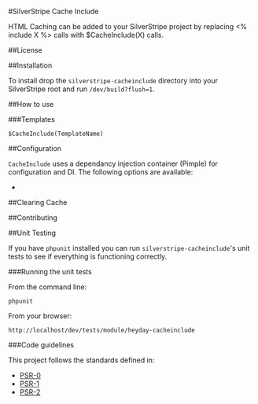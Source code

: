 #SilverStripe Cache Include

HTML Caching can be added to your SilverStripe project by replacing <% include X %> calls with $CacheInclude(X) calls.

##License


##Installation

To install drop the `silverstripe-cacheinclude` directory into your SilverStripe root and run `/dev/build?flush=1`.

##How to use

###Templates

    $CacheInclude(TemplateName)

##Configuration

`CacheInclude` uses a dependancy injection container (Pimple) for configuration and DI. The following options are available:

* 


##Clearing Cache


##Contributing

##Unit Testing

If you have `phpunit` installed you can run `silverstripe-cacheinclude`'s unit tests to see if everything is functioning correctly.

###Running the unit tests

From the command line:
    
    phpunit


From your browser:

    http://localhost/dev/tests/module/heyday-cacheinclude

###Code guidelines

This project follows the standards defined in:

* [PSR-0](https://github.com/php-fig/fig-standards/blob/master/accepted/PSR-0.md)
* [PSR-1](https://github.com/php-fig/fig-standards/blob/master/accepted/PSR-1-basic-coding-standard.md)
* [PSR-2](https://github.com/php-fig/fig-standards/blob/master/accepted/PSR-2-coding-style-guide.md)
